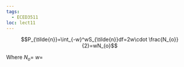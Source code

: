 ```yaml
---
tags:
  - ECED3511
loc: lect11
---
```

$$P_{\tilde{n}}=\int_{-w}^wS_{\tilde{n}}df=2w\cdot \frac{N_{o}}{2}=wN_{o}$$


Where 
$N_{o}=$ 
$w=$ 